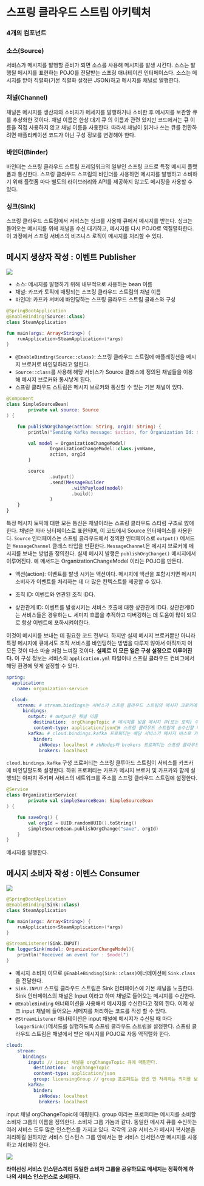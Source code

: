# 스프링 클라우드 스트림 아키텍처

### 4개의 컴포넌트

### 소스(Source)
서비스가 메시지를 발행할 준비가 되면 소스를 사용해 메시지를 발생 시킨다. 소스는 발행될 메시지를 표현하는 POJO를 전달받는 스프링 애너테이션 인터페이스다. 소스는 메시지를 받아 직렬화(기본 직렬화 설정은 JSON)하고 메시지를 채널로 발행한다.

### 채널(Channel)
채널은 메시지를 생산자와 소비자가 메세지를 발행하거나 소비한 후 메시지를 보관할 큐를 추상화한 것이다. 채널 이름은 한상 대기 큐 의 이름과 관련 있지만 코드에서는 큐 이름을 직접 사용하지 않고 채널 이름을 사용한다. 따라서 채널이 읽거나 쓰는 큐를 전환하려면 애플리케이션 코드가 아닌 구성 정보를 변경해야 한다.

### 바인더(Binder)
바인더는 스프링 클라우드 스트림 프레임워크의 일부인 스프링 코드로 특정 메시지 플랫폼과 통신한다. 스프링 클라우드 스프림의 바인더를 사용하면 메시지를 발행하고 소비하기 위해 플랫폼 마다 별도의 라이브러리와 API를 제공하지 않고도 메시징을 사용할 수 있다.

### 싱크(Sink)
스프링 클라우드 스트림에서 서비스는 싱크를 사용해 큐에서 메시지를 받는다. 싱크는 들어오는 메시지를 위해 채널을 수신 대기하고, 메시지를 다시 POJO로 역질렬화한다. 이 과정에서 스프링 서비스의 비즈니스 로직이 메시지를 처리할 수 있다.


## 메시지 생상자 작성 : 이벤트 Publisher

![](https://github.com/cheese10yun/TIL/raw/master/assets/spring-cloud-stream.png)

* 소스: 메시지를 발행하기 위해 내부적으로 사용하는 bean 이름
* 채널: 카프카 토픽에 매핑되는 스프링 클라우드 스트림의 채널 이름
* 바인더: 카프카 서버에 바인딩하는 스프링 클라우드 스트림 클래스와 구성

```kotlin
@SpringBootApplication
@EnableBinding(Source::class)
class SteamApplication

fun main(args: Array<String>) {
    runApplication<SteamApplication>(*args)
}
```

* `@EnableBinding(Source::class)`: 스프링 클라우드 스트림에 애플레킹션을 메시지 브로커로 바인딩하라고 알린다.
* `Source::class`를 사용해 해당 서비스가 Source 클래스에 정의된 채널들을 이용해 메시지 브로커와 통시낳게 된다.
* 스프링 클라우드 스트림은 메시지 브로커와 통신할 수 있는 기본 채널이 있다.

 
```kotlin
@Component
class SimpleSourceBean(
        private val source: Source
) {

    fun publishOrgChange(action: String, orgId: String) {
        println("Sending Kafka message: $action, for Organization Id: $orgId")

        val model = OrganizationChangeModel(
                OrganizationChangeModel::class.jvmName,
                action, orgId
        )

        source
                .output()
                .send(MessageBuilder
                        .withPayload(model)
                        .build()
                )
    }
}
```
특정 메시지 토픽에 대한 모든 통신은 채널이라는 스프링 클라우드 스티림 구조로 밠애한다. 채널은 자바 닝터페이스로 표현되며, 이 코드에서 Source 인터페이스를 사용한다. `Source` 인터페이스는 스프링 클라우드에서 정의한 인터페이스로 `output()` 메서드는 `MessageChannel` 클래스 타입을 반환한다.  `MessageChannel`은 메시지 브로커에 메시지를 보내는 방법을 정의한다. 실제 메시지 발행은 `publishOrgChange()` 메시지에서 이루어진다. 에 메서드는 OrganizationChangeModel 이라는 POJO를 만든다.

* 액션(action): 이벤트를 발생 시키는 액션이다. 메시지에 액션을 포함시키면 메시지 소비자가 이벤트를 처리하는 데 더 많은 컨텍스트를 제공할 수 있다.
+ 조직 ID: 이벤트와 연관된 조직 ID다.
* 상관관계 ID: 이벤트를 발생시키는 서비스 호출에 대한 상관관계 ID다. 상관관계ID는 서비스들은 경유하는ㄴ 세미지 흐름을 추적하고 디버깅하는 데 도움이 많이 되므로 항상 이벤트에 포하시켜야한다.


이것이 메시지를 보내는 데 필요한 코드 전부다. 하지만 실제 메시지 브로커뿐만 아니라 특정 메시지에 큐에서도 조직 서비스를 바인딩하는 방법을 다루지 않아서 아직까지 이 모든 것이 다소 마술 처럼 느껴질 것이다. **실제로 이 모든 일은 구성 설정으로 이루어진다.** 이 구성 정보는 서비스의 `application.yml` 파일이나 스프링 클라우드 컨비그에서 해당 환경에 맞게 설정할 수 있다.

```yml
spring:
  application:
    name: organization-service

  cloud:
    stream: # stream.bindings는 서비스가 스프링 클라우드 스트림의 메시지 크로커에 발생해려는 구성의 시작점
      bindings:
        output: # output은 채널 이름
          destination:  orgChangeTopic # 메시지를 넣을 메시지 큐(또는 토픽) 이름이다
          content-type: application/json# 스프링 클라우드 스트림에 송수신할 메시지 타입 정보를 제공한다
        kafka: # cloud.bindings.kafka 프로퍼티는 해당 서비스가 메시지 버스로 카파를 사ㅛㅇ할 것이라고 스프링에 전달한다 (대안으로 Rabbmit MQ를 사용할 수 있다.)
          binder:
            zkNodes: localhost # zkNodes와 brokers 프로퍼티는 스프링 클라우드 스트림에 카프카와 주키퍼의 네이퉈크를 위치를 전달한다.
            brokers: localhost
```
`cloud.bindings.kafka` 구성 프로퍼티는 스프링 클루아드 스트림이 서비스를 카프카에 바인딩할도록 설정한다. 하위 프로퍼티는 카프카 메시지 브로커 및 카프카와 함께 실행되는 아파치 주키퍼 서비스의 네트워크를 주소를 스프링 클라우드 스트림에 설정한다.

```kotlin
@Service
class OrganizationService(
        private val simpleSourceBean: SimpleSourceBean
) {

    fun saveOrg() {
        val orgId = UUID.randomUUID().toString()
        simpleSourceBean.publishOrgChange("save", orgId)
    }
}
```
메시지를 발행한다.

## 메시지 소비자 작성 : 이벤스 Consumer
![](https://github.com/cheese10yun/TIL/raw/master/assets/spring-cloud-consumer.png)


```kotlin
@SpringBootApplication
@EnableBinding(Sink::class)
class SteamApplication

fun main(args: Array<String>) {
    runApplication<SteamApplication>(*args)
}

@StreamListener(Sink.INPUT)
fun loggerSink(model: OrganizationChangeModel){
    println("Received an event for : $model")  
}
```

* 메시지 소비자 이므로 `@EnableBinding(Sink::class)`애너테이션에 `Sink.class`을 전달한다.
* `Sink.INPUT` 스프링 클라우드 스트림은 Sink 인터페이스에 기본 채널을 노출한다. Sink 인터페이스의 채널은 Input 이라고 하며 채널로 들어오는 메시지를 수신한다.
* `@EnableBinding` 애너테이션을 사용해서 메시지를 수신한다고 정의 한다. 이제 싱크 input 채널에 들어오는 세메지를 처리하는 코드를 작성 할 수 있다.
* `@StreamListener` 애너테이션은 input 채널에 메시지가 수신될 때 마다 `loggerSink()`메서드를 실행하도록 스프링 클라우드 스트림을 설정한다. 스프링 클라우드 스트림은 채널에서 받은 메시지를 POJO로 자동 역직렬화 한다.


```yml
cloud:
    stream:
      bindings:
        input: // input 채널을 orgChangeTopic 큐에 매핑한다.
          destination:  orgChangeTopic
          content-type: application/json
          group: licensingGroup // group 프로퍼트는 한번 만 처리하는 의미를 보장하는 데 사용 된다.
        kafka:
          binder:
            zkNodes: localhost
            brokers: localhost
```
input 채널 orgChangeTopic에 매핑된다. group 이라는 프로퍼티는 메시지를 소비할 소비자 그룹의 이름을 정의한다. 소비자 그룹 갸뇸과 같다. 동일한 메시지 큐를 수신하는 여러 서비스 도두 많은 인스턴스를 가지고 있다. 각각의 고유 서비스가 메시지 복사본을 처리하길 원하지만 서비스 인스턴스 그룹 안에서는 한 서비스 인서턴스만 메시지를 사용하고 처리해야 한다.

![](https://github.com/cheese10yun/TIL/raw/master/assets/spring-cloud-event-topic.png)

**라이선싱 서비스 인스턴스끼리 동일한 소비자 그룹을 공유하므로 메세지는 정확하게 하나의 서비스 인스턴스로 소비된다.**

